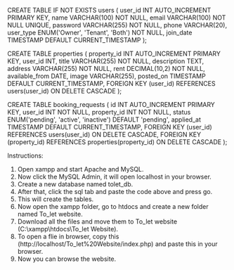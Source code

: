 CREATE TABLE IF NOT EXISTS users (
    user_id INT AUTO_INCREMENT PRIMARY KEY,
    name VARCHAR(100) NOT NULL,
    email VARCHAR(100) NOT NULL UNIQUE,
    password VARCHAR(255) NOT NULL,
    phone VARCHAR(20),
    user_type ENUM('Owner', 'Tenant', 'Both') NOT NULL,
    join_date TIMESTAMP DEFAULT CURRENT_TIMESTAMP
);



CREATE TABLE properties (
    property_id INT AUTO_INCREMENT PRIMARY KEY,
    user_id INT,
    title VARCHAR(255) NOT NULL,
    description TEXT,
    address VARCHAR(255) NOT NULL,
    rent DECIMAL(10,2) NOT NULL,
    available_from DATE,
    image VARCHAR(255),
    posted_on TIMESTAMP DEFAULT CURRENT_TIMESTAMP,
    FOREIGN KEY (user_id) REFERENCES users(user_id) ON DELETE CASCADE
);


CREATE TABLE booking_requests (
    id INT AUTO_INCREMENT PRIMARY KEY,
    user_id INT NOT NULL,
    property_id INT NOT NULL,
    status ENUM('pending', 'active', 'inactive') DEFAULT 'pending',
    applied_at TIMESTAMP DEFAULT CURRENT_TIMESTAMP,
    FOREIGN KEY (user_id) REFERENCES users(user_id) ON DELETE CASCADE,
    FOREIGN KEY (property_id) REFERENCES properties(property_id) ON DELETE CASCADE
);


Instructions:
1. Open xampp and start Apache and MySQL.
2. Now click the MySQL Admin, it will open localhost in your browser.
3. Create a new database named tolet_db.
4. After that, click the sql tab and paste the code above and press go.
5. This will create the tables.
6. Now open the xampp folder, go to htdocs and create a new folder named To_let website.
7. Download all the files and move them to To_let website (C:\xampp\htdocs\To_let Website).
8. To open a flie in browser, copy this (http://localhost/To_let%20Website/index.php) and paste this in your browser.
9. Now you can browse the website.
